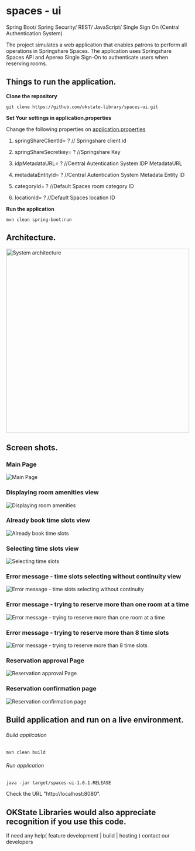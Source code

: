# spaces - ui

Spring Boot/ Spring Security/ REST/ JavaScript/ Single Sign On (Central Authentication System)

The project simulates a web application that enables patrons to perform all operations in Springshare Spaces. The application uses Springshare Spaces API and Apereo Single Sign-On to authenticate users when reserving rooms.

## Things to run the application.

__Clone the repository__
```
git clone https://github.com/okstate-library/spaces-ui.git
```
__Set Your settings in application.properties__

Change the following properties on [application.properties](../../blob/master/src/main/resources/application.properties)

1. springShareClientId= ? // Springshare client id
2. springShareSecretkey= ? //Springshare Key

3. idpMetadataURL= ? //Central Autentication System IDP MetadataURL
4. metadataEntityId= ? //Central Autentication System Metadata Entity ID

5. categoryId= ? //Default Spaces room category ID
6. locationId= ? //Default Spaces location ID


__Run the application__
```
mvn clean spring-boot:run
```
## Architecture.
<img src="images/architecture.png" alt="System architecture" width="500"/>

## Screen shots.

### Main Page
![Main Page](images/available_rooms.png "Available rooms Page")

### Displaying room amenities view
![Displaying room amenities](images/room_amenities.png "Room amenities display")

### Already book time slots view
![Already book time slots](images/available_rooms_with_already_booked_time_slots.png "Already book time slots")

### Selecting time slots view
![Selecting time slots](images/selecting_time_slots.png "Selecting time slots")

### Error message - time slots selecting without continuity view   
![Error message - time slots selecting without continuity](images/error_message_multiple_time_slots_without_continuity.png "Error message - time slots selecting without continuity")

### Error message - trying to reserve more than one room at a time
![Error message - trying to reserve more than one room at a time](images/error_message_multiple_rooms_in_one_attempt.png "Error message - trying to reserve more than one room at a time")

### Error message - trying to reserve more than 8 time slots
![Error message - trying to reserve more than 8 time slots](images/error_message_8_time_slots_at_once.png "Error message - trying to reserve more than 8 time slots")

### Reservation approval Page
![Reservation approval Page](images/reservation_approval.png "Reservation approval Page")

### Reservation confirmation page
![Reservation confirmation page](images/reservation_confirmation.png "Reservation confirmation page")

## Build application and run on a live environment.

###### Build application
```
mvn clean build
```

###### Run application
```
java -jar target/spaces-ui-1.0.1.RELEASE
```

Check the URL "http://localhost:8080".

## OKState Libraries would also appreciate recognition if you use this code.

If need any help( feature development | build | hosting ) contact our developers
